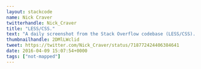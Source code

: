 ```yaml
---
layout: stackcode
name: Nick Craver
twitterhandle: Nick_Craver
title: "LESS/CSS."
text: "A daily screenshot from the Stack Overflow codebase (LESS/CSS). "
thumbnailhandle: 2DMlLWclid
tweet: https://twitter.com/Nick_Craver/status/718772424406384641
date: 2016-04-09 15:07:54+0000
tags: ["not-mapped"]
---
```

